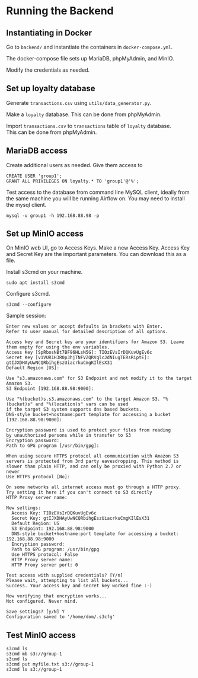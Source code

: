 # Running the Backend

## Instantiating in Docker

Go to `backend/` and instantiate the containers in `docker-compose.yml`. 

The docker-compose file sets up MariaDB, phpMyAdmin, and MinIO.

Modify the credentials as needed.


## Set up loyalty database
Generate `transactions.csv` using `utils/data_generator.py`.

Make a `loyalty` database.  This can be done from phpMyAdmin.

Import `transactions.csv` to `transactions` table of `loyalty` database.  
This can be done from phpMyAdmin.

## MariaDB access

Create additional users as needed. Give them access to 

```
CREATE USER 'group1';
GRANT ALL PRIVILEGES ON loyalty.* TO 'group1'@'%';
```

Test access to the database from command line MySQL client, ideally from the same
machine you will be running Airflow on. You may need to install the mysql client.

`mysql -u group1 -h 192.168.88.98 -p`

## Set up MinIO access

On MinIO web UI, go to Access Keys. Make a new Access Key.  Access Key and Secret Key
are the important parameters. You can download this as a file.

Install s3cmd on your machine. 

`sudo apt install s3cmd`

Configure s3cmd.

`s3cmd --configure`

Sample session:

```
Enter new values or accept defaults in brackets with Enter.
Refer to user manual for detailed description of all options.

Access key and Secret key are your identifiers for Amazon S3. Leave them empty for using the env variables.
Access Key [SpRbosNBt7BF96HLsN5G]: TIOzEVsIrDQKuvUgEv6c
Secret Key [v1VUR1H3R0p3hjTNFVZQRVqlcJdNIugTERsRiptE]: gtIJXDHAyUwNCQRbihgEszUiacrkuCmgKIlEsX31
Default Region [US]: 

Use "s3.amazonaws.com" for S3 Endpoint and not modify it to the target Amazon S3.
S3 Endpoint [192.168.88.98:9000]: 

Use "%(bucket)s.s3.amazonaws.com" to the target Amazon S3. "%(bucket)s" and "%(location)s" vars can be used
if the target S3 system supports dns based buckets.
DNS-style bucket+hostname:port template for accessing a bucket [192.168.88.98:9000]: 

Encryption password is used to protect your files from reading
by unauthorized persons while in transfer to S3
Encryption password: 
Path to GPG program [/usr/bin/gpg]: 

When using secure HTTPS protocol all communication with Amazon S3
servers is protected from 3rd party eavesdropping. This method is
slower than plain HTTP, and can only be proxied with Python 2.7 or newer
Use HTTPS protocol [No]: 

On some networks all internet access must go through a HTTP proxy.
Try setting it here if you can't connect to S3 directly
HTTP Proxy server name: 

New settings:
  Access Key: TIOzEVsIrDQKuvUgEv6c
  Secret Key: gtIJXDHAyUwNCQRbihgEszUiacrkuCmgKIlEsX31
  Default Region: US
  S3 Endpoint: 192.168.88.98:9000
  DNS-style bucket+hostname:port template for accessing a bucket: 192.168.88.98:9000
  Encryption password: 
  Path to GPG program: /usr/bin/gpg
  Use HTTPS protocol: False
  HTTP Proxy server name: 
  HTTP Proxy server port: 0

Test access with supplied credentials? [Y/n] 
Please wait, attempting to list all buckets...
Success. Your access key and secret key worked fine :-)

Now verifying that encryption works...
Not configured. Never mind.

Save settings? [y/N] Y
Configuration saved to '/home/dom/.s3cfg'
```

## Test MinIO access

```
s3cmd ls
s3cmd mb s3://group-1
s3cmd ls
s3cmd put myfile.txt s3://group-1
s3cmd ls s3://group-1
```
